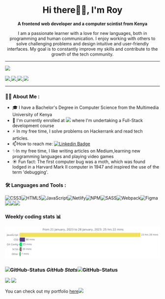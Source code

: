 <!-- Banner Image -->

<h1 align ="center"> Hi there👋🏿, I'm Roy</h1>

 **<p align = "center"> A frontend web developer and a computer scintist from Kenya</p>**
 <p align ="center">I am a passionate learner with a love for new languages, both in programming and human communication. I enjoy working with others to solve challenging problems and design intuitive and user-friendly interfaces. My goal is to constantly improve my skills and contribute to the growth of the tech community.</p>
 
***

<img src="https://komarev.com/ghpvc/?username=RoyJumah&style=flat-square&color=6cd63e">
<p align="left"><a href="https://twitter.com/_royissues" target="_blank" rel="noreferrer">
    <img src="https://img.shields.io/twitter/follow/_royissues?logo=twitter&style=for-the-badge&color=0077B5&labelColor=000000">
  </a>
  <a href="https://www.linkedin.com/in/roy-jumah/">
    <img src="https://img.shields.io/badge/LinkedIn-0077B5?style=for-the-badge&logo=linkedin&logoColor=white">
  </a>
  <a href="https://linktr.ee/roy_jumah"> 
   <img src = "https://img.shields.io/badge/linktree-1de9b6?style=for-the-badge&logo=linktree&logoColor=white">
  </a>
  
  <a href="https://www.instagram.com/roy_jumah/"> 
  <img src = "https://img.shields.io/badge/Instagram-%23E4405F.svg?style=for-the-badge&logo=Instagram&logoColor=white">
  </a>
</p>

***
### :man_technologist: About Me :
- :mortar_board: I have a Bachelor's Degree in Computer Science from the Multimedia University of Kenya
- :seedling: I'm currently enrolled at ![](https://img.shields.io/badge/Microverse-blueviolet) where I'm undertaking a Full-Stack development course
- :zap: In my free time, I solve problems on Hackerrank and read tech articles.
- :mailbox:How to reach me: [![Linkedin Badge](https://img.shields.io/badge/-kakbar-blue?style=flat&logo=Linkedin&logoColor=white)](https://www.linkedin.com/in/roy-jumah/)
- :sparkles:In my free time, I like writing articles on Medium,learning new programming languages and playing video games
- :sunny: Fun fact: The first computer bug was a moth, which was found lodged in a Harvard Mark II computer in 1947 and inspired the use of the term 'debugging'.


### :hammer_and_wrench: Languages and Tools :  
<p><img src="https://img.shields.io/badge/css3-%231572B6.svg?style=for-the-badge&amp;logo=css3&amp;logoColor=white" alt="CSS3"><img src="https://img.shields.io/badge/html5-%23E34F26.svg?style=for-the-badge&amp;logo=html5&amp;logoColor=white" alt="HTML5"><img src="https://img.shields.io/badge/javascript-%23323330.svg?style=for-the-badge&amp;logo=javascript&amp;logoColor=%23F7DF1E" alt="JavaScript"><img src="https://img.shields.io/badge/netlify-%23000000.svg?style=for-the-badge&amp;logo=netlify&amp;logoColor=#00C7B7" alt="Netlify"><img src="https://img.shields.io/badge/NPM-%23000000.svg?style=for-the-badge&amp;logo=npm&amp;logoColor=white" alt="NPM"><img src="https://img.shields.io/badge/SASS-hotpink.svg?style=for-the-badge&amp;logo=SASS&amp;logoColor=white" alt="SASS"><img src="https://img.shields.io/badge/webpack-%238DD6F9.svg?style=for-the-badge&amp;logo=webpack&amp;logoColor=black" alt="Webpack"><img src="https://img.shields.io/badge/figma-%23F24E1E.svg?style=for-the-badge&amp;logo=figma&amp;logoColor=white" alt="Figma"><img src = "https://img.shields.io/badge/tailwindcss-%2338B2AC.svg?style=for-the-badge&logo=tailwind-css&logoColor=white"><img src ="https://img.shields.io/badge/-ReactJs-61DAFB?logo=react&logoColor=white&style=for-the-badge" /><img src ="https://img.shields.io/badge/Bootstrap-563D7C?style=for-the-badge&logo=bootstrap&logoColor=white" />
  
</p>

### Weekly coding stats :bar_chart:
<img
  src="https://github.com/RoyJumah/RoyJumah/blob/main/images/stat.svg"
  alt="Roy Wakatime Activity"
/>
<!-- <img
  src="https://github.com/avinal/avinal/blob/main/images/stat.svg"
  alt="Avinal WakaTime Activity"
/>**** -->
<h3 align="left" position ="relative">
 <img src="https://media.giphy.com/media/8UHRm5oY4k4FDxq5QG/giphy.gif" width="30px" alt="GitHub-Status"/>&nbsp;<i><b>GitHub Stats</b></i><img src="https://media.giphy.com/media/8UHRm5oY4k4FDxq5QG/giphy.gif" width="30px" alt="GitHub-Status"/></h3>
<p align= "left" position = "absolute">
  <img height= "150" src="https://github-readme-stats.vercel.app/api?username=RoyJumah&theme=react&show_icons=true&include_all_commits=true" />
  <img height= "150" src="https://github-readme-stats.vercel.app/api/top-langs/?username=RoyJumah&theme=react&layout=compact" />
</p>


<p>You can check out my portfolio <a href="https://royjumah.github.io/My-portfolio/">here</a><img src="https://media.giphy.com/media/xlQRcbI4n7oz79wICR/giphy.gif" width="30"></p>
